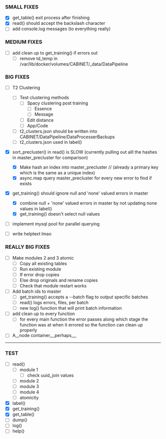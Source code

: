 ### SMALL FIXES
- [x] get_table() exit process after finishing
- [x] read() should accept the backslash character
- [ ] add console.log messages (to everything really)

### MEDIUM FIXES
- [ ] add clean up to get_training() if errors out
    - [ ] remove td_temp in /var/lib/docker/volumes/CABINET/_data/DataPipeline

### BIG FIXES
- [ ] T2 Clustering
    - [ ] Test clustering methods
        - [ ] Spacy clustering post training
            - [ ] Essence
            - [ ] Message
        - [ ] Edit distance
        - [ ] App/Code
    - [ ] t2_clusters.json should be written into CABINET/DataPipeline/DataProcesserBackups
    - [ ] t2_clusters.json used in label()
- [x] sort_precluster() in read() is SLOW (currently pulling out alll the hashes in master_precluster for comparison)
    - [x] Make hash an index into master_precluster // (already a primary key which is the same as a unique index)
    - [x] async.map query master_precluster for every new error to find if exists
- [x] get_training() should ignore null and 'none' valued errors in master
    - [x] combine null + 'none' valued errors in master by not updating none values in label()
    - [x] get_training() doesn't select null values
- [ ] implement mysql pool for parallel querying
- [ ] write helptext lmao


### REALLY BIG FIXES
- [ ] Make modules 2 and 3 atomic
    - [ ] Copy all existing tables
    - [ ] Run existing module
    - [ ] If error drop copies
    - [ ] Else drop originals and rename copies
    - [ ] Check that module restart works
- [ ] Add batch ids to master
    - [ ] get_training() accepts a --batch flag to output specific batches
    - [ ] read() logs errors, files, per batch
    - [ ] new log() function that will print batch information
- [ ] add clean up to every function
    - [ ] for every main function the error passes along which stage the function was at when it errored so the function can clean up properly
- [ ] A,,,node container,,,,perhaps,,,,

---------------------------------------------------------------------------------------------


### TEST
- [ ] read()
    - [ ] module 1
        - [ ] check uuid_join values
    - [ ] module 2
    - [ ] module 3
    - [ ] module 4
    - [ ] atomicity
- [x] label()
- [x] get_training()
- [x] get_table()
- [ ] dump()
- [ ] log()
- [ ] help()
